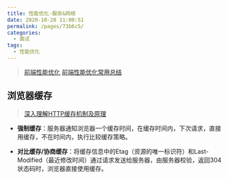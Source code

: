 ```yaml
---
title: 性能优化-服务&网络
date: 2020-10-28 11:00:51
permalink: /pages/73b6c5/
categories: 
  - 面试
tags: 
  - 性能优化
---
```


> [前端性能优化](https://juejin.im/post/6844903639115366408)
> [前端性能优化常用总结](https://juejin.im/post/6844903503601598477)

## 浏览器缓存

> [深入理解HTTP缓存机制及原理](https://juejin.im/post/6844903801778864136#heading-6)

* **强制缓存**：服务器通知浏览器一个缓存时间，在缓存时间内，下次请求，直接用缓存，不在时间内，执行比较缓存策略。

* **对比缓存/协商缓存**：将缓存信息中的Etag（资源的唯一标识符）和Last-Modified（最近修改时间）通过请求发送给服务器，由服务器校验，返回304状态码时，浏览器直接使用缓存。
